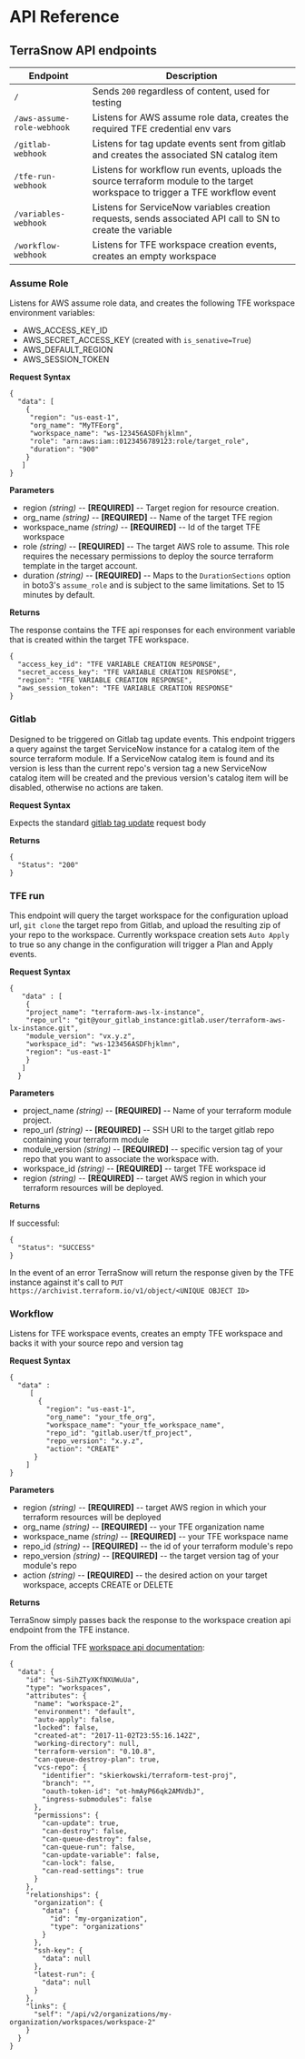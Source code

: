 # API Reference

## TerraSnow API endpoints

| Endpoint                   | Description                                                                                                                  |
|----------------------------|------------------------------------------------------------------------------------------------------------------------------|
| `/`                        | Sends `200` regardless of content, used for testing                                                                          |
| `/aws-assume-role-webhook` | Listens for AWS assume role data, creates the required TFE credential env vars                                               |
| `/gitlab-webhook`          | Listens for tag update events sent from gitlab and creates the associated SN catalog item                                    |
| `/tfe-run-webhook`         | Listens for workflow run events, uploads the source terraform module to the target workspace to trigger a TFE workflow event |
| `/variables-webhook`       | Listens for ServiceNow variables creation requests, sends associated API call to SN to create the variable                   |
| `/workflow-webhook`        | Listens for TFE workspace creation events, creates an empty workspace                                                        |


### Assume Role

Listens for AWS assume role data, and creates the following TFE workspace environment variables:

- AWS_ACCESS_KEY_ID
- AWS_SECRET_ACCESS_KEY (created with `is_senative=True`)
- AWS_DEFAULT_REGION
- AWS_SESSION_TOKEN

**Request Syntax**

```
{
  "data": [
    {
     "region": "us-east-1",
     "org_name": "MyTFEorg",
     "workspace_name": "ws-123456ASDFhjklmn",
     "role": "arn:aws:iam::0123456789123:role/target_role",
     "duration": "900"
    }
   ]
}
```

**Parameters**

- region *(string)* -- **[REQUIRED]** -- Target region for resource creation.
- org_name *(string)* -- **[REQUIRED]** -- Name of the target TFE region
- workspace_name *(string)* -- **[REQUIRED]** -- Id of the target TFE workspace
- role *(string)* -- **[REQUIRED]** -- The target AWS role to assume. This role requires the necessary permissions to deploy the source terraform template in the target account.
- duration *(string)* -- **[REQUIRED]** -- Maps to the `DurationSections` option in boto3's `assume_role` and is subject to the same limitations. Set to 15 minutes by default.

**Returns**

The response contains the TFE api responses for each environment variable that is created within the target TFE workspace.

```
{
  "access_key_id": "TFE VARIABLE CREATION RESPONSE",
  "secret_access_key": "TFE VARIABLE CREATION RESPONSE",
  "region": "TFE VARIABLE CREATION RESPONSE",
  "aws_session_token": "TFE VARIABLE CREATION RESPONSE"
}
```

### Gitlab

Designed to be triggered on Gitlab tag update events. This endpoint triggers a query against the target ServiceNow instance for a catalog item of the source terraform module. If a ServiceNow catalog item is found and its version is less than the current repo's version tag a new ServiceNow catalog item will be created and the previous version's catalog item will be disabled, otherwise no actions are taken.

**Request Syntax**

Expects the standard [gitlab tag update](https://docs.gitlab.com/ee/user/project/integrations/webhooks.html#tag-events) request body

**Returns**

```
{
  "Status": "200"
}
```

### TFE run

This endpoint will query the target workspace for the configuration upload url, `git clone` the target repo from Gitlab, and upload the resulting zip of your repo to the workspace. Currently workspace creation sets `Auto Apply` to true so any change in the configuration will trigger a Plan and Apply events.

**Request Syntax**

```
{
   "data" : [
    {
    "project_name": "terraform-aws-lx-instance",
    "repo_url": "git@your_gitlab_instance:gitlab.user/terraform-aws-lx-instance.git",
    "module_version": "vx.y.z",
    "workspace_id": "ws-123456ASDFhjklmn",
    "region": "us-east-1"
    }
   ]
  }
```

**Parameters**

- project_name *(string)* -- **[REQUIRED]** -- Name of your terraform module project.
- repo_url *(string)* -- **[REQUIRED]** -- SSH URI to the target gitlab repo containing your terraform module
- module_version *(string)* -- **[REQUIRED]** -- specific version tag of your repo that you want to associate the workspace with.
- workspace_id *(string)* -- **[REQUIRED]** -- target TFE workspace id
- region *(string)* -- **[REQUIRED]** -- target AWS region in which your terraform resources will be deployed.

**Returns**

If successful:
```
{
  "Status": "SUCCESS"
}
```

In the event of an error TerraSnow will return the response given by the TFE instance against it's call to
`PUT https://archivist.terraform.io/v1/object/<UNIQUE OBJECT ID>`


### Workflow

Listens for TFE workspace events, creates an empty TFE workspace and backs it with your source repo and version tag

**Request Syntax**

```
{
  "data" :
     [
       {
         "region": "us-east-1",
         "org_name": "your_tfe_org",
         "workspace_name": "your_tfe_workspace_name",
         "repo_id": "gitlab.user/tf_project",
         "repo_version": "x.y.z",
         "action": "CREATE"
      }
    ]
}
```

**Parameters**

- region *(string)* -- **[REQUIRED]** -- target AWS region in which your terraform resources will be deployed
- org_name *(string)* -- **[REQUIRED]** -- your TFE organization name
- workspace_name *(string)* -- **[REQUIRED]** -- your TFE workspace name
- repo_id *(string)* -- **[REQUIRED]** -- the id of your terraform module's repo
- repo_version *(string)* -- **[REQUIRED]** -- the target version tag of your module's repo
- action *(string)* -- **[REQUIRED]** -- the desired action on your target workspace, accepts CREATE or DELETE

**Returns**

TerraSnow simply passes back the response to the workspace creation api endpoint from the TFE instance.

From the official TFE [workspace api documentation](https://www.terraform.io/docs/enterprise/api/workspaces.html):

```
{
  "data": {
    "id": "ws-SihZTyXKfNXUWuUa",
    "type": "workspaces",
    "attributes": {
      "name": "workspace-2",
      "environment": "default",
      "auto-apply": false,
      "locked": false,
      "created-at": "2017-11-02T23:55:16.142Z",
      "working-directory": null,
      "terraform-version": "0.10.8",
      "can-queue-destroy-plan": true,
      "vcs-repo": {
        "identifier": "skierkowski/terraform-test-proj",
        "branch": "",
        "oauth-token-id": "ot-hmAyP66qk2AMVdbJ",
        "ingress-submodules": false
      },
      "permissions": {
        "can-update": true,
        "can-destroy": false,
        "can-queue-destroy": false,
        "can-queue-run": false,
        "can-update-variable": false,
        "can-lock": false,
        "can-read-settings": true
      }
    },
    "relationships": {
      "organization": {
        "data": {
          "id": "my-organization",
          "type": "organizations"
        }
      },
      "ssh-key": {
        "data": null
      },
      "latest-run": {
        "data": null
      }
    },
    "links": {
      "self": "/api/v2/organizations/my-organization/workspaces/workspace-2"
    }
  }
}
```
